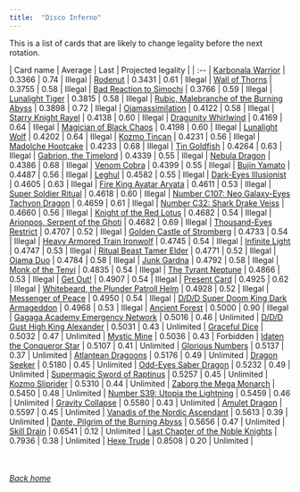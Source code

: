 ```yaml
---
title:  "Disco Inferno"
---
```


This is a list of cards that are likely to change legality before the next rotation.

| Card name | Average | Last | Projected legality |
| :-- |
[Karbonala Warrior](https://db.ygoprodeck.com/card/?search=Karbonala%20Warrior) | 0.3366 | 0.74 | Illegal |
[Rodenut](https://db.ygoprodeck.com/card/?search=Rodenut) | 0.3431 | 0.61 | Illegal |
[Wall of Thorns](https://db.ygoprodeck.com/card/?search=Wall%20of%20Thorns) | 0.3755 | 0.58 | Illegal |
[Bad Reaction to Simochi](https://db.ygoprodeck.com/card/?search=Bad%20Reaction%20to%20Simochi) | 0.3766 | 0.59 | Illegal |
[Lunalight Tiger](https://db.ygoprodeck.com/card/?search=Lunalight%20Tiger) | 0.3815 | 0.58 | Illegal |
[Rubic, Malebranche of the Burning Abyss](https://db.ygoprodeck.com/card/?search=Rubic,%20Malebranche%20of%20the%20Burning%20Abyss) | 0.3898 | 0.72 | Illegal |
[Ojamassimilation](https://db.ygoprodeck.com/card/?search=Ojamassimilation) | 0.4122 | 0.58 | Illegal |
[Starry Knight Rayel](https://db.ygoprodeck.com/card/?search=Starry%20Knight%20Rayel) | 0.4138 | 0.60 | Illegal |
[Dragunity Whirlwind](https://db.ygoprodeck.com/card/?search=Dragunity%20Whirlwind) | 0.4169 | 0.64 | Illegal |
[Magician of Black Chaos](https://db.ygoprodeck.com/card/?search=Magician%20of%20Black%20Chaos) | 0.4198 | 0.60 | Illegal |
[Lunalight Wolf](https://db.ygoprodeck.com/card/?search=Lunalight%20Wolf) | 0.4202 | 0.64 | Illegal |
[Kozmo Tincan](https://db.ygoprodeck.com/card/?search=Kozmo%20Tincan) | 0.4231 | 0.56 | Illegal |
[Madolche Hootcake](https://db.ygoprodeck.com/card/?search=Madolche%20Hootcake) | 0.4233 | 0.68 | Illegal |
[Tin Goldfish](https://db.ygoprodeck.com/card/?search=Tin%20Goldfish) | 0.4264 | 0.63 | Illegal |
[Gabrion, the Timelord](https://db.ygoprodeck.com/card/?search=Gabrion,%20the%20Timelord) | 0.4339 | 0.55 | Illegal |
[Nebula Dragon](https://db.ygoprodeck.com/card/?search=Nebula%20Dragon) | 0.4386 | 0.68 | Illegal |
[Venom Cobra](https://db.ygoprodeck.com/card/?search=Venom%20Cobra) | 0.4399 | 0.55 | Illegal |
[Bujin Yamato](https://db.ygoprodeck.com/card/?search=Bujin%20Yamato) | 0.4487 | 0.56 | Illegal |
[Leghul](https://db.ygoprodeck.com/card/?search=Leghul) | 0.4582 | 0.55 | Illegal |
[Dark-Eyes Illusionist](https://db.ygoprodeck.com/card/?search=Dark-Eyes%20Illusionist) | 0.4605 | 0.63 | Illegal |
[Fire King Avatar Arvata](https://db.ygoprodeck.com/card/?search=Fire%20King%20Avatar%20Arvata) | 0.4611 | 0.53 | Illegal |
[Super Soldier Ritual](https://db.ygoprodeck.com/card/?search=Super%20Soldier%20Ritual) | 0.4618 | 0.60 | Illegal |
[Number C107: Neo Galaxy-Eyes Tachyon Dragon](https://db.ygoprodeck.com/card/?search=Number%20C107:%20Neo%20Galaxy-Eyes%20Tachyon%20Dragon) | 0.4659 | 0.61 | Illegal |
[Number C32: Shark Drake Veiss](https://db.ygoprodeck.com/card/?search=Number%20C32:%20Shark%20Drake%20Veiss) | 0.4660 | 0.56 | Illegal |
[Knight of the Red Lotus](https://db.ygoprodeck.com/card/?search=Knight%20of%20the%20Red%20Lotus) | 0.4682 | 0.54 | Illegal |
[Arionpos, Serpent of the Ghoti](https://db.ygoprodeck.com/card/?search=Arionpos,%20Serpent%20of%20the%20Ghoti) | 0.4682 | 0.69 | Illegal |
[Thousand-Eyes Restrict](https://db.ygoprodeck.com/card/?search=Thousand-Eyes%20Restrict) | 0.4707 | 0.52 | Illegal |
[Golden Castle of Stromberg](https://db.ygoprodeck.com/card/?search=Golden%20Castle%20of%20Stromberg) | 0.4733 | 0.54 | Illegal |
[Heavy Armored Train Ironwolf](https://db.ygoprodeck.com/card/?search=Heavy%20Armored%20Train%20Ironwolf) | 0.4745 | 0.54 | Illegal |
[Infinite Light](https://db.ygoprodeck.com/card/?search=Infinite%20Light) | 0.4747 | 0.53 | Illegal |
[Ritual Beast Tamer Elder](https://db.ygoprodeck.com/card/?search=Ritual%20Beast%20Tamer%20Elder) | 0.4771 | 0.52 | Illegal |
[Ojama Duo](https://db.ygoprodeck.com/card/?search=Ojama%20Duo) | 0.4784 | 0.58 | Illegal |
[Junk Gardna](https://db.ygoprodeck.com/card/?search=Junk%20Gardna) | 0.4792 | 0.58 | Illegal |
[Monk of the Tenyi](https://db.ygoprodeck.com/card/?search=Monk%20of%20the%20Tenyi) | 0.4835 | 0.54 | Illegal |
[The Tyrant Neptune](https://db.ygoprodeck.com/card/?search=The%20Tyrant%20Neptune) | 0.4866 | 0.53 | Illegal |
[Get Out!](https://db.ygoprodeck.com/card/?search=Get%20Out!) | 0.4907 | 0.54 | Illegal |
[Present Card](https://db.ygoprodeck.com/card/?search=Present%20Card) | 0.4925 | 0.62 | Illegal |
[Whitebeard, the Plunder Patroll Helm](https://db.ygoprodeck.com/card/?search=Whitebeard,%20the%20Plunder%20Patroll%20Helm) | 0.4928 | 0.52 | Illegal |
[Messenger of Peace](https://db.ygoprodeck.com/card/?search=Messenger%20of%20Peace) | 0.4950 | 0.54 | Illegal |
[D/D/D Super Doom King Dark Armageddon](https://db.ygoprodeck.com/card/?search=D/D/D%20Super%20Doom%20King%20Dark%20Armageddon) | 0.4968 | 0.53 | Illegal |
[Ancient Forest](https://db.ygoprodeck.com/card/?search=Ancient%20Forest) | 0.5000 | 0.90 | Illegal |
[Gagaga Academy Emergency Network](https://db.ygoprodeck.com/card/?search=Gagaga%20Academy%20Emergency%20Network) | 0.5016 | 0.46 | Unlimited |
[D/D/D Gust High King Alexander](https://db.ygoprodeck.com/card/?search=D/D/D%20Gust%20High%20King%20Alexander) | 0.5031 | 0.43 | Unlimited |
[Graceful Dice](https://db.ygoprodeck.com/card/?search=Graceful%20Dice) | 0.5032 | 0.47 | Unlimited |
[Mystic Mine](https://db.ygoprodeck.com/card/?search=Mystic%20Mine) | 0.5036 | 0.43 | Forbidden |
[Idaten the Conqueror Star](https://db.ygoprodeck.com/card/?search=Idaten%20the%20Conqueror%20Star) | 0.5107 | 0.41 | Unlimited |
[Glorious Numbers](https://db.ygoprodeck.com/card/?search=Glorious%20Numbers) | 0.5137 | 0.37 | Unlimited |
[Atlantean Dragoons](https://db.ygoprodeck.com/card/?search=Atlantean%20Dragoons) | 0.5176 | 0.49 | Unlimited |
[Dragon Seeker](https://db.ygoprodeck.com/card/?search=Dragon%20Seeker) | 0.5180 | 0.45 | Unlimited |
[Odd-Eyes Saber Dragon](https://db.ygoprodeck.com/card/?search=Odd-Eyes%20Saber%20Dragon) | 0.5232 | 0.49 | Unlimited |
[Supermagic Sword of Raptinus](https://db.ygoprodeck.com/card/?search=Supermagic%20Sword%20of%20Raptinus) | 0.5257 | 0.45 | Unlimited |
[Kozmo Sliprider](https://db.ygoprodeck.com/card/?search=Kozmo%20Sliprider) | 0.5310 | 0.44 | Unlimited |
[Zaborg the Mega Monarch](https://db.ygoprodeck.com/card/?search=Zaborg%20the%20Mega%20Monarch) | 0.5450 | 0.48 | Unlimited |
[Number S39: Utopia the Lightning](https://db.ygoprodeck.com/card/?search=Number%20S39:%20Utopia%20the%20Lightning) | 0.5459 | 0.46 | Unlimited |
[Gravity Collapse](https://db.ygoprodeck.com/card/?search=Gravity%20Collapse) | 0.5580 | 0.43 | Unlimited |
[Amulet Dragon](https://db.ygoprodeck.com/card/?search=Amulet%20Dragon) | 0.5597 | 0.45 | Unlimited |
[Vanadis of the Nordic Ascendant](https://db.ygoprodeck.com/card/?search=Vanadis%20of%20the%20Nordic%20Ascendant) | 0.5613 | 0.39 | Unlimited |
[Dante, Pilgrim of the Burning Abyss](https://db.ygoprodeck.com/card/?search=Dante,%20Pilgrim%20of%20the%20Burning%20Abyss) | 0.5656 | 0.47 | Unlimited |
[Skill Drain](https://db.ygoprodeck.com/card/?search=Skill%20Drain) | 0.6541 | 0.12 | Unlimited |
[Last Chapter of the Noble Knights](https://db.ygoprodeck.com/card/?search=Last%20Chapter%20of%20the%20Noble%20Knights) | 0.7936 | 0.38 | Unlimited |
[Hexe Trude](https://db.ygoprodeck.com/card/?search=Hexe%20Trude) | 0.8508 | 0.20 | Unlimited |

<br>

###### [Back home](index)